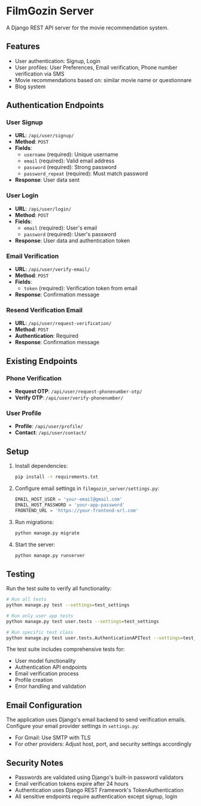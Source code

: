 # FilmGozin Server

A Django REST API server for the movie recommendation system.

## Features

- User authentication: Signup, Login
- User profiles: User Preferences, Email verification, Phone number verification via SMS
- Movie recommendations based on: similar movie name or questionnare
- Blog system

## Authentication Endpoints

### User Signup

- **URL**: `/api/user/signup/`
- **Method**: `POST`
- **Fields**:
  - `username` (required): Unique username
  - `email` (required): Valid email address
  - `password` (required): Strong password
  - `password_repeat` (required): Must match password
- **Response**: User data sent

### User Login

- **URL**: `/api/user/login/`
- **Method**: `POST`
- **Fields**:
  - `email` (required): User's email
  - `password` (required): User's password
- **Response**: User data and authentication token

### Email Verification

- **URL**: `/api/user/verify-email/`
- **Method**: `POST`
- **Fields**:
  - `token` (required): Verification token from email
- **Response**: Confirmation message

### Resend Verification Email

- **URL**: `/api/user/request-verification/`
- **Method**: `POST`
- **Authentication**: Required
- **Response**: Confirmation message

## Existing Endpoints

### Phone Verification

- **Request OTP**: `/api/user/request-phonenumber-otp/`
- **Verify OTP**: `/api/user/verify-phonenumber/`

### User Profile

- **Profile**: `/api/user/profile/`
- **Contact**: `/api/user/contact/`

## Setup

1. Install dependencies:

   ```bash
   pip install -r requirements.txt
   ```

2. Configure email settings in `filmgozin_server/settings.py`:

   ```python
   EMAIL_HOST_USER = 'your-email@gmail.com'
   EMAIL_HOST_PASSWORD = 'your-app-password'
   FRONTEND_URL = 'https://your-frontend-url.com'
   ```

3. Run migrations:

   ```bash
   python manage.py migrate
   ```

4. Start the server:
   ```bash
   python manage.py runserver
   ```

## Testing

Run the test suite to verify all functionality:

```bash
# Run all tests
python manage.py test --settings=test_settings

# Run only user app tests
python manage.py test user.tests --settings=test_settings

# Run specific test class
python manage.py test user.tests.AuthenticationAPITest --settings=test_settings
```

The test suite includes comprehensive tests for:

- User model functionality
- Authentication API endpoints
- Email verification process
- Profile creation
- Error handling and validation

## Email Configuration

The application uses Django's email backend to send verification emails. Configure your email provider settings in `settings.py`:

- For Gmail: Use SMTP with TLS
- For other providers: Adjust host, port, and security settings accordingly

## Security Notes

- Passwords are validated using Django's built-in password validators
- Email verification tokens expire after 24 hours
- Authentication uses Django REST Framework's TokenAuthentication
- All sensitive endpoints require authentication except signup, login
